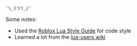 `¯\_(ツ)_/¯`

Some notes:

* Used the [Roblox Lua Style Guide](https://roblox.github.io/lua-style-guide/#functions) for code style
* Learned a lot from the [lua-users wiki](http://lua-users.org/wiki/)
